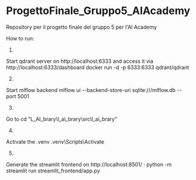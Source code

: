 # ProgettoFinale_Gruppo5_AIAcademy

Repository per il progetto finale del gruppo 5 per l'AI Academy

How to run:


1.
Start qdrant server on http://localhost:6333
and access it via http://localhost:6333/dashboard
docker run -d -p 6333:6333 qdrant/qdrant

2.
Start mlflow backend
mlflow ui --backend-store-uri sqlite:///mlflow.db --port 5001

3.
Go to 
cd "L_AI_brary\l_ai_brary\src\l_ai_brary"  

4.
Activate the .venv
.venv\Scripts\Activate

5.
Generate the streamlit frontend on http://localhost:8501/ :
python -m streamlit run streamlit_frontend/app.py